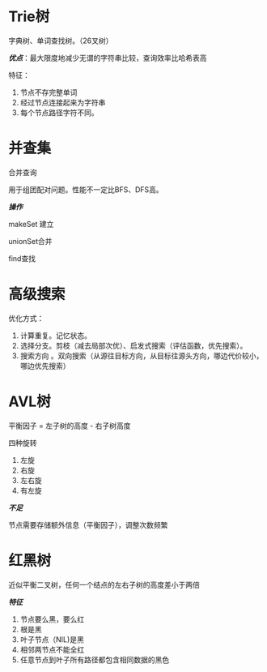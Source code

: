 # Trie树

字典树、单词查找树。（26叉树）

***优点***：最大限度地减少无谓的字符串比较，查询效率比哈希表高

特征：

1. 节点不存完整单词
2. 经过节点连接起来为字符串
3. 每个节点路径字符不同。

# 并查集

合并查询

用于组团配对问题。性能不一定比BFS、DFS高。

***操作***

makeSet 建立

unionSet合并

find查找

# 高级搜索

优化方式：

1. 计算重复。记忆状态。
2. 选择分支。剪枝（减去局部次优）、启发式搜索（评估函数，优先搜索）。
3. 搜索方向 。双向搜索（从源往目标方向，从目标往源头方向，哪边代价较小，哪边优先搜索）



# AVL树

平衡因子 = 左子树的高度 - 右子树高度

四种旋转

1. 左旋
2. 右旋
3. 左右旋
4. 有左旋

***不足***

节点需要存储额外信息（平衡因子），调整次数频繁



# 红黑树

近似平衡二叉树，任何一个结点的左右子树的高度差小于两倍

***特征***

1. 节点要么黑，要么红
2. 根是黑
3. 叶子节点（NIL)是黑
4. 相邻两节点不能全红
5. 任意节点到叶子所有路径都包含相同数据的黑色

